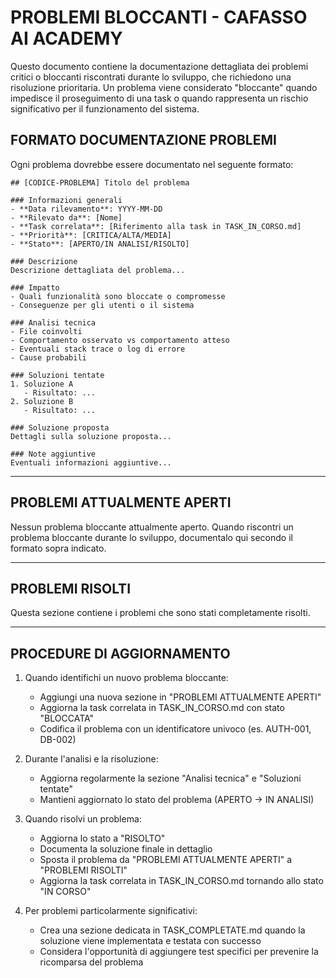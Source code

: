 # PROBLEMI BLOCCANTI - CAFASSO AI ACADEMY

Questo documento contiene la documentazione dettagliata dei problemi critici o bloccanti riscontrati durante lo sviluppo, che richiedono una risoluzione prioritaria. Un problema viene considerato "bloccante" quando impedisce il proseguimento di una task o quando rappresenta un rischio significativo per il funzionamento del sistema.

## FORMATO DOCUMENTAZIONE PROBLEMI

Ogni problema dovrebbe essere documentato nel seguente formato:

```
## [CODICE-PROBLEMA] Titolo del problema

### Informazioni generali
- **Data rilevamento**: YYYY-MM-DD
- **Rilevato da**: [Nome]
- **Task correlata**: [Riferimento alla task in TASK_IN_CORSO.md]
- **Priorità**: [CRITICA/ALTA/MEDIA]
- **Stato**: [APERTO/IN ANALISI/RISOLTO]

### Descrizione
Descrizione dettagliata del problema...

### Impatto
- Quali funzionalità sono bloccate o compromesse
- Conseguenze per gli utenti o il sistema

### Analisi tecnica
- File coinvolti
- Comportamento osservato vs comportamento atteso
- Eventuali stack trace o log di errore
- Cause probabili

### Soluzioni tentate
1. Soluzione A
   - Risultato: ...
2. Soluzione B
   - Risultato: ...

### Soluzione proposta
Dettagli sulla soluzione proposta...

### Note aggiuntive
Eventuali informazioni aggiuntive...
```

---

## PROBLEMI ATTUALMENTE APERTI

Nessun problema bloccante attualmente aperto. Quando riscontri un problema bloccante durante lo sviluppo, documentalo qui secondo il formato sopra indicato.

---

## PROBLEMI RISOLTI

Questa sezione contiene i problemi che sono stati completamente risolti.

---

## PROCEDURE DI AGGIORNAMENTO

1. Quando identifichi un nuovo problema bloccante:
   - Aggiungi una nuova sezione in "PROBLEMI ATTUALMENTE APERTI"
   - Aggiorna la task correlata in TASK_IN_CORSO.md con stato "BLOCCATA"
   - Codifica il problema con un identificatore univoco (es. AUTH-001, DB-002)

2. Durante l'analisi e la risoluzione:
   - Aggiorna regolarmente la sezione "Analisi tecnica" e "Soluzioni tentate"
   - Mantieni aggiornato lo stato del problema (APERTO → IN ANALISI)

3. Quando risolvi un problema:
   - Aggiorna lo stato a "RISOLTO"
   - Documenta la soluzione finale in dettaglio
   - Sposta il problema da "PROBLEMI ATTUALMENTE APERTI" a "PROBLEMI RISOLTI"
   - Aggiorna la task correlata in TASK_IN_CORSO.md tornando allo stato "IN CORSO"

4. Per problemi particolarmente significativi:
   - Crea una sezione dedicata in TASK_COMPLETATE.md quando la soluzione viene implementata e testata con successo
   - Considera l'opportunità di aggiungere test specifici per prevenire la ricomparsa del problema
